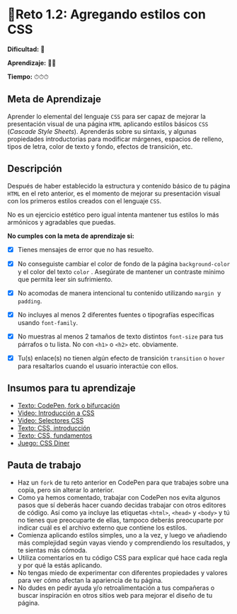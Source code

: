 # 🔹Reto 1.2: Agregando estilos con CSS

**Dificultad:** 🌻

**Aprendizaje:** 🍯🍯

**Tiempo:** ⏱⏱⏱

## Meta de Aprendizaje

Aprender lo elemental del lenguaje `CSS` para ser capaz de mejorar la presentación visual de una página `HTML` aplicando estilos básicos `CSS` (_Cascade Style Sheets_). Aprenderás sobre su sintaxis, y algunas propiedades introductorias para modificar márgenes, espacios de relleno, tipos de letra, color de texto y fondo, efectos de transición, etc.

## Descripción

Después de haber establecido la estructura y contenido básico de tu página `HTML` en el reto anterior, es el momento de mejorar su presentación visual con los primeros estilos creados con el lenguaje `CSS`.

No es un ejercicio estético pero igual intenta mantener tus estilos lo más armónicos y agradables que puedas.

**No cumples con la meta de aprendizaje si:**

- [x] Tienes mensajes de error que no has resuelto.

* [x] No conseguiste cambiar el color de fondo de la página `background-color` y el color del texto `color` . Asegúrate de mantener un contraste mínimo que permita leer sin sufrimiento.

* [x] No acomodas de manera intencional tu contenido utilizando `margin`  y `padding`.

- [x] No incluyes al menos 2 diferentes fuentes o tipografías específicas usando `font-family`.

- [x] No muestras al menos 2 tamaños de texto distintos `font-size` para tus párrafos o tu lista. No con `<h1>` o `<h2>` etc. obviamente.

* [x] Tu(s) enlace(s) no tienen algún efecto de transición `transition` o `hover` para resaltarlos cuando el usuario interactúe con ellos.

## Insumos para tu aprendizaje

- [Texto: CodePen, fork o bifurcación](https://laboratoria1.gitbook.io/codigom/curriculum_dev/topics/editors_codepen_fork.md)
- [Video: Introducción a CSS](https://www.youtube.com/watch?v=AGDDdsiZ0Ko)
- [Video: Selectores CSS](https://www.youtube.com/watch?v=ZNskBxLVOfs)
- [Texto: CSS, introducción](https://laboratoria1.gitbook.io/codigom/curriculum_dev/topics/css_intro.md)
- [Texto: CSS, fundamentos](https://laboratoria1.gitbook.io/codigom/curriculum_dev/topics/css_fundamentos.md)
- [Juego: CSS Diner](https://flukeout.github.io/)

## Pauta de trabajo

- Haz un `fork` de tu reto anterior en CodePen para que trabajes sobre una copia, pero sin alterar lo anterior.
- Como ya hemos comentado, trabajar con CodePen nos evita algunos pasos que sí deberás hacer cuando decidas trabajar con otros editores de código. Así como ya incluye las etiquetas `<html>`, `<head>` y `<body>` y tú no tienes que preocuparte de ellas, tampoco deberás preocuparte por indicar cuál es el archivo externo que contiene los estilos.
- Comienza aplicando estilos simples, uno a la vez, y luego ve añadiendo más complejidad según vayas viendo y comprendiendo los resultados, y te sientas más cómoda.
- Utiliza comentarios en tu código CSS para explicar qué hace cada regla y por qué la estás aplicando.
- No tengas miedo de experimentar con diferentes propiedades y valores para ver cómo afectan la apariencia de tu página.
- No dudes en pedir ayuda y/o retroalimentación a tus compañeras o buscar inspiración en otros sitios web para mejorar el diseño de tu página.
